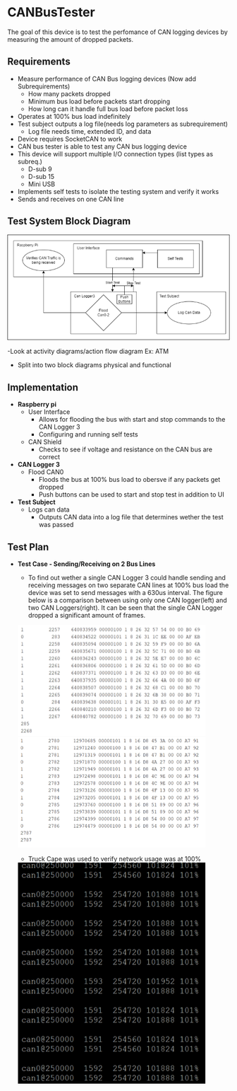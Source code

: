 # CANBusTester
The goal of this device is to test the perfomance of CAN logging devices by measuring the amount of dropped packets.

## Requirements
- Measure performance of CAN Bus logging devices (Now add Subrequirements)
  - How many packets dropped
  - Minimum bus load before packets start dropping
  - How long can it handle full bus load before packet loss
- Operates at 100% bus load indefinitely
- Test subject outputs a log file(needs log parameters as subrequirement)
  - Log file needs time, extended ID, and data
- Device requires SocketCAN to work
- CAN bus tester is able to test any CAN bus logging device
- This device will support multiple I/O connection types (list types as subreq.)
  - D-sub 9
  - D-sub 15
  - Mini USB
- Implements self tests to isolate the testing system and verify it works
- Sends and receives on one CAN line
## Test System Block Diagram
![alt text](CANBusTester.drawio.png)

-Look at activity diagrams/action flow diagram Ex: ATM
- Split into two block diagrams physical and functional

## Implementation
* **Raspberry pi**
  - User Interface
    * Allows for flooding the bus with start and stop commands to the CAN Logger 3
    * Configuring and running self tests
  - CAN Shield
    * Checks to see if voltage and resistance on the CAN bus are correct
* **CAN Logger 3**
  - Flood CAN0
    * Floods the bus at 100% bus load to obersve if any packets get dropped
    * Push buttons can be used to start and stop test in addition to UI
* **Test Subject**
  - Logs can data
    * Outputs CAN data into a log file that determines wether the test was passed

## Test Plan
* **Test Case - Sending/Receiving on 2 Bus Lines**
  - To find out wether a single CAN Logger 3 could handle sending and receiving messages on two separate CAN lines at 100% bus load the device was set to send messages with a 630us interval. The figure below is a comparison between using only one CAN logger(left) and two CAN Loggers(right). It can be seen that the single CAN Logger dropped a significant amount of frames.

  <img src="figures/CANLogger3SingleTest.png" height="250" width="425"/> <img src="figures/CANLogger3SeparateTest.png" height="250" width="425"/> 
  
  - Truck Cape was used to verify network usage was at 100%

  <img src="figures/busloadMeasurement.png" height="500" width="425"/>
  

